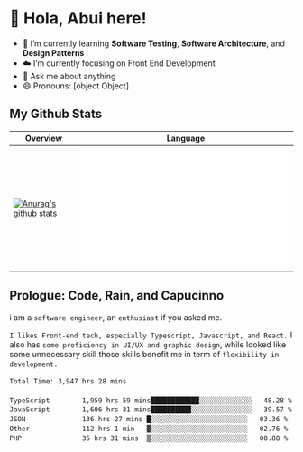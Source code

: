 # 👋 Hola, Abui here!

- 🌱 I’m currently learning **Software Testing**, **Software Architecture**, and **Design Patterns**
- ☁️ I’m currently focusing on Front End Development
- 💬 Ask me about anything
- 😄 Pronouns: [object Object]

## My Github Stats

| Overview | Language |
| --- | --- |
|[![Anurag's github stats](https://github-readme-stats.vercel.app/api?username=abui-am&count_private=true)](https://github.com/anuraghazra/github-readme-stats)|![Language](https://raw.githubusercontent.com/abui-am/stats/c6455f656dfce7acd3951e5ec5b25d72af0b2ee3/generated/languages.svg)|

## Prologue: Code, Rain, and Capucinno
i am a `software engineer`, an `enthusiast` if you asked me. 

`I likes Front-end tech, especially Typescript, Javascript, and React.` I also has `some proficiency in UI/UX and graphic design`, while looked like some unnecessary skill those skills benefit me in term of `flexibility in development.`


<!--START_SECTION:waka-->

```txt
Total Time: 3,947 hrs 28 mins

TypeScript        1,959 hrs 59 mins████████████░░░░░░░░░░░░░   48.28 %
JavaScript        1,606 hrs 31 mins██████████░░░░░░░░░░░░░░░   39.57 %
JSON              136 hrs 27 mins █░░░░░░░░░░░░░░░░░░░░░░░░   03.36 %
Other             112 hrs 1 min   ▓░░░░░░░░░░░░░░░░░░░░░░░░   02.76 %
PHP               35 hrs 31 mins  ▒░░░░░░░░░░░░░░░░░░░░░░░░   00.88 %
```

<!--END_SECTION:waka-->

